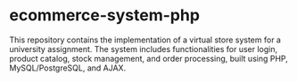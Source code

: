 # ecommerce-system-php
This repository contains the implementation of a virtual store system for a university assignment. The system includes functionalities for user login, product catalog, stock management, and order processing, built using PHP, MySQL/PostgreSQL, and AJAX.
